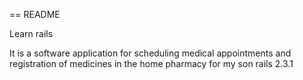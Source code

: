 == README

Learn rails 

It is a software application for scheduling medical appointments and registration of medicines in the home pharmacy for my son
rails 2.3.1